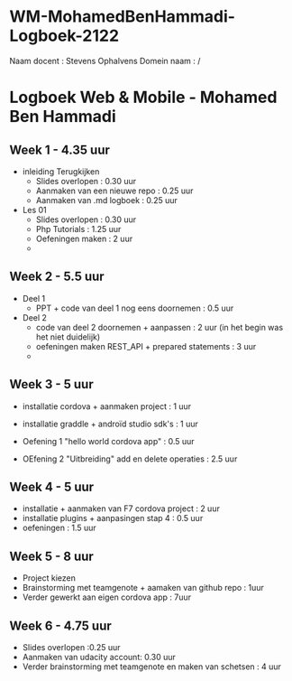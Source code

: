 # WM-MohamedBenHammadi-Logboek-2122
Naam docent : Stevens Ophalvens
Domein naam : /

# Logboek Web & Mobile - Mohamed Ben Hammadi


## Week 1 - 4.35 uur

*  inleiding Terugkijken
    * Slides overlopen : 0.30 uur
    * Aanmaken van een nieuwe repo : 0.25 uur
    * Aanmaken van .md logboek : 0.25 uur
*  Les 01
    * Slides overlopen : 0.30 uur
    * Php Tutorials : 1.25 uur
    * Oefeningen maken : 2 uur
    * 
## Week 2 - 5.5 uur
* Deel 1
    * PPT + code van deel 1 nog eens doornemen : 0.5 uur
* Deel 2
    * code van deel 2 doornemen + aanpassen : 2 uur (in het begin was het niet duidelijk)
    * oefeningen maken REST_API + prepared statements : 3 uur
    * 
## Week 3 - 5 uur

* installatie cordova + aanmaken project : 1 uur
* installatie graddle + androïd studio sdk's : 1 uur

* Oefening 1 "hello world cordova app" : 0.5 uur
* OEfening 2 "Uitbreiding" add en delete operaties : 2.5 uur

## Week 4 - 5 uur
* installatie  + aanmaken van F7 cordova project : 2 uur
* installatie plugins + aanpasingen stap 4 : 0.5 uur
* oefeningen : 1.5 uur

## Week 5 - 8 uur
* Project kiezen
* Brainstorming met teamgenote + aamaken van github repo : 1uur
* Verder gewerkt aan eigen cordova app : 7uur

## Week 6 - 4.75 uur
* Slides overlopen :0.25 uur
* Aanmaken van udacity account: 0.30 uur
* Verder brainstorming met teamgenote en maken van schetsen : 4 uur
